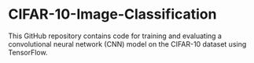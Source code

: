 # CIFAR-10-Image-Classification
This GitHub repository contains code for training and evaluating a convolutional neural network (CNN) model on the CIFAR-10 dataset using TensorFlow.
